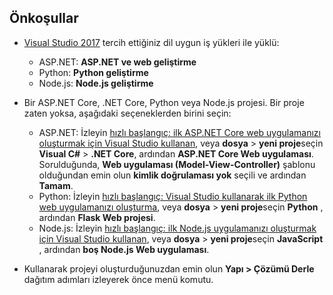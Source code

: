 ## <a name="prerequisites"></a>Önkoşullar

* [Visual Studio 2017](https://visualstudio.microsoft.com/downloads/?utm_medium=microsoft&utm_source=docs.microsoft.com&utm_campaign=button+cta&utm_content=download+vs2017) tercih ettiğiniz dil uygun iş yükleri ile yüklü:
  * ASP.NET: **ASP.NET ve web geliştirme**
  * Python: **Python geliştirme**
  * Node.js: **Node.js geliştirme**

* Bir ASP.NET Core, .NET Core, Python veya Node.js projesi. Bir proje zaten yoksa, aşağıdaki seçeneklerden birini seçin:
  * ASP.NET: İzleyin [hızlı başlangıç: ilk ASP.NET Core web uygulamanızı oluşturmak için Visual Studio kullanan](../../ide/quickstart-aspnet-core.md), veya **dosya** > **yeni proje**seçin  **Visual C#** > **.NET Core**, ardından **ASP.NET Core Web uygulaması**. Sorulduğunda, **Web uygulaması (Model-View-Controller)** şablonu olduğundan emin olun **kimlik doğrulaması yok** seçili ve ardından **Tamam**.
  * Python: İzleyin [hızlı başlangıç: Visual Studio kullanarak ilk Python web uygulamanızı oluşturma](../../ide/quickstart-python.md), veya **dosya** > **yeni proje**seçin **Python** , ardından **Flask Web projesi**.
  * Node.js: İzleyin [hızlı başlangıç: ilk Node.js uygulamanızı oluşturmak için Visual Studio kullanan](../../ide/quickstart-nodejs.md), veya **dosya** > **yeni proje**seçin **JavaScript** , ardından **boş Node.js Web uygulaması**.

* Kullanarak projeyi oluşturduğunuzdan emin olun **Yapı > Çözümü Derle** dağıtım adımları izleyerek önce menü komutu.